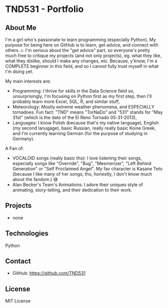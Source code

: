# TND531 - Portfolio

## About Me

I'm a girl who's passionate to learn programming (especially Python). My purpose for being here on GitHub is to learn, get advice, and connect with others ☺️
I'm serious about the "get advice" part, so everyone's pretty much free to critique my projects (and not only projects), eg. what they like, what they dislike, should I make any changes, etc. Because, y'know, I'm a COMPLETE beginner in this field, and so I cannot fully trust myself in what I'm doing yet.

My main interests are:
- Programming: I thrive for skills in the Data Science field so, unsurprisingly, I'm focusing on Python first as my first step, then I'll probably learn more Excel, SQL, R, and similar stuff,
- Meteorology: Mostly extreme weather phenomena, and ESPECIALLY tornadoes. Fun fact: "TND" means "TorNaDo" and "531" stands for "May 31st" (which is the date of the El Reno Tornado 05-31-2013),
- Languages: I know Polish (because that's my native language), English (my second lanugage), basic Russian, really really basic Koine Greek, and I'm currently learning German (for the purpose of studying in Germany).

A Fan of:
- VOCALOID songs (really basic tho): I love listening their songs, especially songs like "Override", "Bug", "Mesmerizer", "Left Behind Generation" or "Self Proclaimed Angel". My fav character is Kasane Teto (because I like many of her songs, tho, honestly, I don't know much about the fandom.) 😅
- Alan Becker's Team's Animations: I adore their uniques style of animating, story-telling, and their dedication to their work. 

## Projects
- none

## Technologies
Python

## Contact
- GitHub: https://github.com/TND531

## License
MIT License
